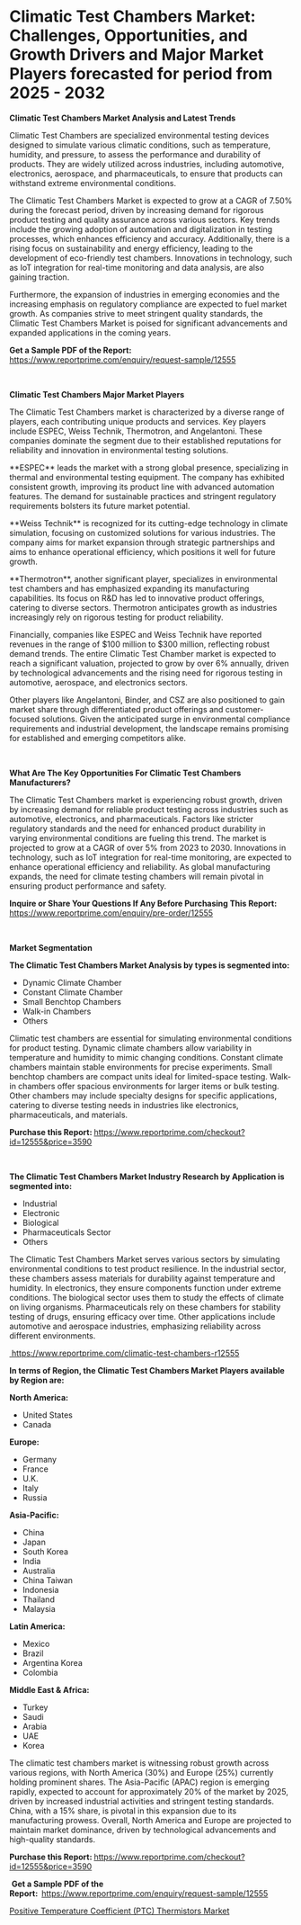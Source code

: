 <p><h1>Climatic Test Chambers Market: Challenges, Opportunities, and Growth Drivers and Major Market Players forecasted for period from 2025 - 2032</h1></p><p><strong>Climatic Test Chambers Market Analysis and Latest Trends</strong></p>
<p><p>Climatic Test Chambers are specialized environmental testing devices designed to simulate various climatic conditions, such as temperature, humidity, and pressure, to assess the performance and durability of products. They are widely utilized across industries, including automotive, electronics, aerospace, and pharmaceuticals, to ensure that products can withstand extreme environmental conditions.</p><p>The Climatic Test Chambers Market is expected to grow at a CAGR of 7.50% during the forecast period, driven by increasing demand for rigorous product testing and quality assurance across various sectors. Key trends include the growing adoption of automation and digitalization in testing processes, which enhances efficiency and accuracy. Additionally, there is a rising focus on sustainability and energy efficiency, leading to the development of eco-friendly test chambers. Innovations in technology, such as IoT integration for real-time monitoring and data analysis, are also gaining traction.</p><p>Furthermore, the expansion of industries in emerging economies and the increasing emphasis on regulatory compliance are expected to fuel market growth. As companies strive to meet stringent quality standards, the Climatic Test Chambers Market is poised for significant advancements and expanded applications in the coming years.</p></p>
<p><strong>Get a Sample PDF of the Report:&nbsp;</strong> <a href="https://www.reportprime.com/enquiry/request-sample/12555?utm_campaign=3019&utm_medium=2&utm_source=Github&utm_content=ia&utm_term=19032025&utm_id=climatic-test-chambers">https://www.reportprime.com/enquiry/request-sample/12555</a></p>
<p>&nbsp;</p>
<p><strong>Climatic Test Chambers Major Market Players</strong></p>
<p><p>The Climatic Test Chambers market is characterized by a diverse range of players, each contributing unique products and services. Key players include ESPEC, Weiss Technik, Thermotron, and Angelantoni. These companies dominate the segment due to their established reputations for reliability and innovation in environmental testing solutions.</p><p>**ESPEC** leads the market with a strong global presence, specializing in thermal and environmental testing equipment. The company has exhibited consistent growth, improving its product line with advanced automation features. The demand for sustainable practices and stringent regulatory requirements bolsters its future market potential.</p><p>**Weiss Technik** is recognized for its cutting-edge technology in climate simulation, focusing on customized solutions for various industries. The company aims for market expansion through strategic partnerships and aims to enhance operational efficiency, which positions it well for future growth.</p><p>**Thermotron**, another significant player, specializes in environmental test chambers and has emphasized expanding its manufacturing capabilities. Its focus on R&D has led to innovative product offerings, catering to diverse sectors. Thermotron anticipates growth as industries increasingly rely on rigorous testing for product reliability.</p><p>Financially, companies like ESPEC and Weiss Technik have reported revenues in the range of $100 million to $300 million, reflecting robust demand trends. The entire Climatic Test Chamber market is expected to reach a significant valuation, projected to grow by over 6% annually, driven by technological advancements and the rising need for rigorous testing in automotive, aerospace, and electronics sectors.</p><p>Other players like Angelantoni, Binder, and CSZ are also positioned to gain market share through differentiated product offerings and customer-focused solutions. Given the anticipated surge in environmental compliance requirements and industrial development, the landscape remains promising for established and emerging competitors alike.</p></p>
<p>&nbsp;</p>
<p><strong>What Are The Key Opportunities For Climatic Test Chambers Manufacturers?</strong></p>
<p><p>The Climatic Test Chambers market is experiencing robust growth, driven by increasing demand for reliable product testing across industries such as automotive, electronics, and pharmaceuticals. Factors like stricter regulatory standards and the need for enhanced product durability in varying environmental conditions are fueling this trend. The market is projected to grow at a CAGR of over 5% from 2023 to 2030. Innovations in technology, such as IoT integration for real-time monitoring, are expected to enhance operational efficiency and reliability. As global manufacturing expands, the need for climate testing chambers will remain pivotal in ensuring product performance and safety.</p></p>
<p><strong>Inquire or Share Your Questions If Any Before Purchasing This Report:</strong> <a href="https://www.reportprime.com/enquiry/pre-order/12555?utm_campaign=3019&utm_medium=2&utm_source=Github&utm_content=ia&utm_term=19032025&utm_id=climatic-test-chambers">https://www.reportprime.com/enquiry/pre-order/12555</a></p>
<p>&nbsp;</p>
<p><strong>Market Segmentation</strong></p>
<p><strong>The Climatic Test Chambers Market Analysis by types is segmented into:</strong></p>
<p><ul><li>Dynamic Climate Chamber</li><li>Constant Climate Chamber</li><li>Small Benchtop Chambers</li><li>Walk-in Chambers</li><li>Others</li></ul></p>
<p><p>Climatic test chambers are essential for simulating environmental conditions for product testing. Dynamic climate chambers allow variability in temperature and humidity to mimic changing conditions. Constant climate chambers maintain stable environments for precise experiments. Small benchtop chambers are compact units ideal for limited-space testing. Walk-in chambers offer spacious environments for larger items or bulk testing. Other chambers may include specialty designs for specific applications, catering to diverse testing needs in industries like electronics, pharmaceuticals, and materials.</p></p>
<p><strong>Purchase this Report:&nbsp;</strong><a href="https://www.reportprime.com/checkout?id=12555&price=3590&utm_campaign=3019&utm_medium=2&utm_source=Github&utm_content=ia&utm_term=19032025&utm_id=climatic-test-chambers">https://www.reportprime.com/checkout?id=12555&price=3590</a></p>
<p>&nbsp;</p>
<p><strong>The Climatic Test Chambers Market Industry Research by Application is segmented into:</strong></p>
<p><ul><li>Industrial</li><li>Electronic</li><li>Biological</li><li>Pharmaceuticals Sector</li><li>Others</li></ul></p>
<p><p>The Climatic Test Chambers Market serves various sectors by simulating environmental conditions to test product resilience. In the industrial sector, these chambers assess materials for durability against temperature and humidity. In electronics, they ensure components function under extreme conditions. The biological sector uses them to study the effects of climate on living organisms. Pharmaceuticals rely on these chambers for stability testing of drugs, ensuring efficacy over time. Other applications include automotive and aerospace industries, emphasizing reliability across different environments.</p></p>
<p><a href="https://www.reportprime.com/climatic-test-chambers-r12555?utm_campaign=3019&utm_medium=2&utm_source=Github&utm_content=ia&utm_term=19032025&utm_id=climatic-test-chambers">&nbsp;https://www.reportprime.com/climatic-test-chambers-r12555</a></p>
<p><strong>In terms of Region, the Climatic Test Chambers Market Players available by Region are:</strong></p>
<p>
    <p> <strong> North America: </strong>
        <ul>
            <li>United States</li>
            <li>Canada</li>
        </ul>
        </p> 
    <p> <strong> Europe: </strong>
        <ul>
            <li>Germany</li>
            <li>France</li>
            <li>U.K.</li>
            <li>Italy</li>
            <li>Russia</li>
        </ul>
        </p> 
    <p> <strong> Asia-Pacific: </strong>
        <ul>
            <li>China</li>
            <li>Japan</li>
            <li>South Korea</li>
            <li>India</li>
            <li>Australia</li>
            <li>China Taiwan</li>
            <li>Indonesia</li>
            <li>Thailand</li>
            <li>Malaysia</li>
        </ul>
        </p> 
    <p> <strong> Latin America: </strong>
        <ul>
            <li>Mexico</li>
            <li>Brazil</li>
            <li>Argentina Korea</li>
            <li>Colombia</li>
        </ul>
        </p> 
    <p> <strong> Middle East & Africa: </strong>
        <ul>
            <li>Turkey</li>
            <li>Saudi</li>
            <li>Arabia</li>
            <li>UAE</li>
            <li>Korea</li>
        </ul>
    </p>
    </p>
<p><p>The climatic test chambers market is witnessing robust growth across various regions, with North America (30%) and Europe (25%) currently holding prominent shares. The Asia-Pacific (APAC) region is emerging rapidly, expected to account for approximately 20% of the market by 2025, driven by increased industrial activities and stringent testing standards. China, with a 15% share, is pivotal in this expansion due to its manufacturing prowess. Overall, North America and Europe are projected to maintain market dominance, driven by technological advancements and high-quality standards.</p></p>
<p><strong>Purchase this Report: </strong><a href="https://www.reportprime.com/checkout?id=12555&price=3590&utm_campaign=3019&utm_medium=2&utm_source=Github&utm_content=ia&utm_term=19032025&utm_id=climatic-test-chambers">https://www.reportprime.com/checkout?id=12555&price=3590</a></p>
<p>&nbsp;<strong>Get a Sample PDF of the Report:&nbsp;&nbsp;</strong><a href="https://www.reportprime.com/enquiry/request-sample/12555?utm_campaign=3019&utm_medium=2&utm_source=Github&utm_content=ia&utm_term=19032025&utm_id=climatic-test-chambers">https://www.reportprime.com/enquiry/request-sample/12555</a></p>
<p><strong></strong></p>
<p><p><a href="https://github.com/vilehoaguy/Market-Research-Report-List-1/blob/main/positive-temperature-coefficient-ptc-thermistors-market.md?utm_campaign=3019&utm_medium=2&utm_source=Github&utm_content=ia&utm_term=19032025&utm_id=climatic-test-chambers">Positive Temperature Coefficient (PTC) Thermistors Market</a></p></p>